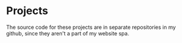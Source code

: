 # Projects

The source code for these projects are in separate repositories in my github, since they aren't a part of my website spa.
